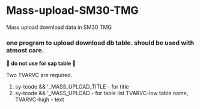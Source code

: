 # Mass-upload-SM30-TMG
Mass upload download data in SM30 TMG

### one program to upload download db table. should be used with atmost care.


**:stop_sign: do not use for sap table :stop_sign:**

Two TVARVC are required.
1. sy-tcode && '_MASS_UPLOAD_TITLE - for title
2. sy-tcode && '_MASS_UPLOAD - for table list TVARVC-low table name, TVARVC-high - text
